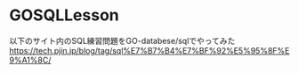 # GOSQLLesson
以下のサイト内のSQL練習問題をGO-databese/sqlでやってみた
https://tech.pjin.jp/blog/tag/sql%E7%B7%B4%E7%BF%92%E5%95%8F%E9%A1%8C/
